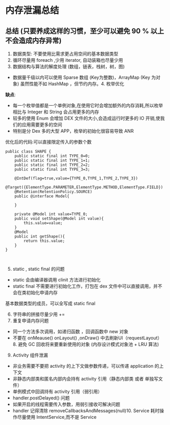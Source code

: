 # 内存泄漏总结


## 总结 (只要养成这样的习惯，至少可以避免 90 % 以上不会造成内存异常)
1. 数据类型: 不要使用比需求更占用空间的基本数据类型
2. 循环尽量用 foreach ,少用 iterator, 自动装箱也尽量少用
3. 数据结构与算法的解度处理 (数组，链表，栈树，树，图)

* 数据量千级以内可以使用 Sparse 数组 (Key为整数)，ArrayMap (Key 为对象) 虽然性能不如 HashMap ，但节约内存。4. 枚举优化

**缺点**:

* 每一个枚举值都是一个单例对象,在使用它时会增加额外的内存消耗,所以枚举相比与 Integer 和 String 会占用更多的内存
* 较多的使用 Enum 会增加 DEX 文件的大小,会造成运行时更多的 IO 开销,使我们的应用需要更多的空间
* 特别是分 Dex 多的大型 APP，枚举的初始化很容易导致 ANR

优化后的代码:可以直接限定传入的参数个数

```Plain Text
public class SHAPE {
    public static final int TYPE_0=0;
    public static final int TYPE_1=1;
    public static final int TYPE_2=2;
    public static final int TYPE_3=3;

    @IntDef(flag=true,value={TYPE_0,TYPE_1,TYPE_2,TYPE_3})
    @Target({ElementType.PARAMETER,ElementType.METHOD,ElementType.FIELD})
    @Retention(RetentionPolicy.SOURCE)
    public @interface Model{

    }

    private @Model int value=TYPE_0;
    public void setShape(@Model int value){
        this.value=value;
    }
    @Model
    public int getShape(){
        return this.value;
    }
}



```
5. static , static final 的问题

* static 会由编译器调用 clinit 方法进行初始化
* static final 不需要进行初始化工作，打包在 dex 文件中可以直接调用，并不会在类初始化申请内存

基本数据类型的成员，可以全写成 static final

6. 字符串的拼接尽量少用 +=
7. 重复申请内存问题

* 同一个方法多次调用，如递归函数 ，回调函数中 new 对象
* 不要在 onMeause() onLayout() ,onDraw() 中去刷新UI（requestLayout）
8\. 避免 GC 回收将来要重新使用的对象 (内存设计模式对象池 + LRU 算法)

9. Activity 组件泄漏

* 非业务需要不要把 activity 的上下文做参数传递，可以传递 application 的上下文
* 非静态内部类和匿名内部内会持有 activity 引用（静态内部类 或者 单独写文件）
* 单例模式中回调持有 activity 引用（弱引用）
* handler.postDelayed() 问题
* 如果开启的线程需要传入参数，用弱引接收可解决问题
* handler 记得清除 removeCallbacksAndMessages(null)10. Service 耗时操作尽量使用 IntentService,而不是 Service



